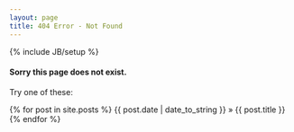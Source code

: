 ```yaml
---
layout: page
title: 404 Error - Not Found
---
```


{% include JB/setup %}

#### Sorry this page does not exist. 
Try one of these:

{% for post in site.posts %}
{{ post.date | date_to_string }} » {{ post.title }}
{% endfor %} 
